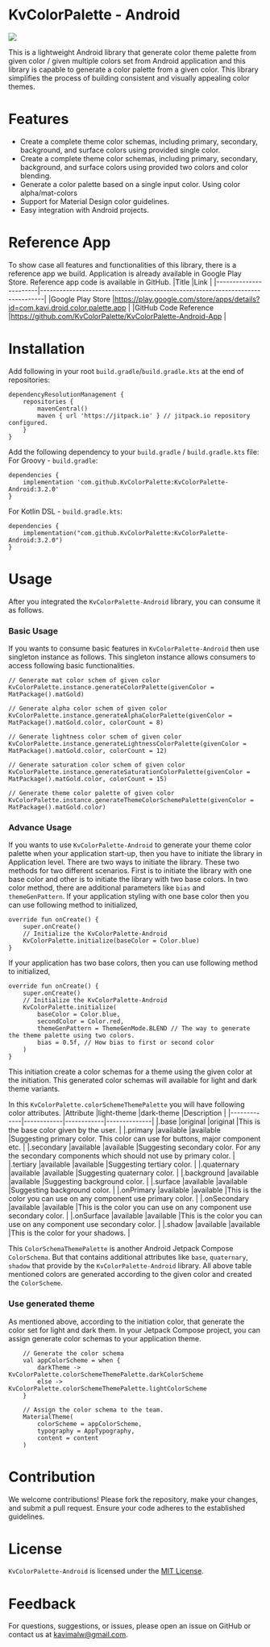 # KvColorPalette - Android

[![](https://jitpack.io/v/KvColorPalette/KvColorPalette-Android.svg)](https://jitpack.io/#KvColorPalette/KvColorPalette-Android)

This is a lightweight Android library that generate color theme palette from given color / given multiple colors set from Android application and this library is capable
to generate a color palette from a given color. This library simplifies the process of building consistent and visually appealing color themes.

# Features
* Create a complete theme color schemas, including primary, secondary, background, and surface colors using provided single color.
* Create a complete theme color schemas, including primary, secondary, background, and surface colors using provided two colors and color blending.
* Generate a color palette based on a single input color. Using color alpha/mat-colors
* Support for Material Design color guidelines.
* Easy integration with Android projects.

# Reference App
To show case all features and functionalities of this library, there is a reference app we build. Application is already available in Google Play Store. Reference app code is available in GitHub.
|Title                  |Link                                                                           |
|-----------------------|-------------------------------------------------------------------------------|
|Google Play Store      |https://play.google.com/store/apps/details?id=com.kavi.droid.color.palette.app |
|GitHub Code Reference  |https://github.com/KvColorPalette/KvColorPalette-Android-App                   |

# Installation
Add following in your root `build.gradle`/`build.gradle.kts` at the end of repositories:
````
dependencyResolutionManagement {
	repositories {
		mavenCentral()
		maven { url 'https://jitpack.io' } // jitpack.io repository configured.
	}
}
````

Add the following dependency to your `build.gradle` / `build.gradle.kts` file:
For Groovy - `build.gradle`:
````
dependencies {
    implementation 'com.github.KvColorPalette:KvColorPalette-Android:3.2.0'
}
````
For Kotlin DSL - `build.gradle.kts`:
````
dependencies {
    implementation("com.github.KvColorPalette:KvColorPalette-Android:3.2.0")
}
````

# Usage
After you integrated the `KvColorPalette-Android` library, you can consume it as follows.

### Basic Usage
If you wants to consume basic features in `KvColorPalette-Android` then use singleton instance as follows. This singleton instance allows consumers to access following basic functionalities.
```
// Generate mat color schem of given color
KvColorPalette.instance.generateColorPalette(givenColor = MatPackage().matGold)

// Generate alpha color schem of given color
KvColorPalette.instance.generateAlphaColorPalette(givenColor = MatPackage().matGold.color, colorCount = 8)

// Generate lightness color schem of given color
KvColorPalette.instance.generateLightnessColorPalette(givenColor = MatPackage().matGold.color, colorCount = 12)

// Generate saturation color schem of given color
KvColorPalette.instance.generateSaturationColorPalette(givenColor = MatPackage().matGold.color, colorCount = 15)

// Generate theme color palette of given color
KvColorPalette.instance.generateThemeColorSchemePalette(givenColor = MatPackage().matGold.color)
```

### Advance Usage
If you wants to use `KvColorPalette-Android` to generate your theme color palette when your application start-up, then you have to initiate the library in Application level.
There are two ways to initiate the library. These two methods for two different scenarios. First is to initiate the library with one base color and other is to initiate the library with two base colors.
In two color method, there are additional parameters like `bias` and `themeGenPattern`.
If your application styling with one base color then you can use following method to initialized,
````
override fun onCreate() {
    super.onCreate()
    // Initialize the KvColorPalette-Android
    KvColorPalette.initialize(baseColor = Color.blue)
}
````
If your application has two base colors, then you can use following method to initialized,
````
override fun onCreate() {
    super.onCreate()
    // Initialize the KvColorPalette-Android
    KvColorPalette.initialize(
        baseColor = Color.blue, 
        secondColor = Color.red, 
        themeGenPattern = ThemeGenMode.BLEND // The way to generate the theme palette using two colors.
        bias = 0.5f, // How bias to first or second color
    )
}
````
This initiation create a color schemas for a theme using the given color at the initiation. This generated color schemas will available for light and dark theme variants.

In this `KvColorPalette.colorSchemeThemePalette` you will have following color attributes.
|Attribute    |light-theme |dark-theme  |Description   |
|-------------|------------|------------|--------------|
|.base        |original    |original    |This is the base color given by the user.   |
|.primary     |available   |available   |Suggesting primary color. This color can use for buttons, major component etc.   |
|.secondary   |available   |available   |Suggesting secondary color. For any the secondary components which should not use by primary color.   |
|.tertiary    |available   |available   |Suggesting tertiary color.   |
|.quaternary  |available   |available   |Suggesting quaternary color.   |
|.background  |available   |available   |Suggesting background color.   |
|.surface     |available   |available   |Suggesting background color.   |
|.onPrimary   |available   |available   |This is the color you can use on any component use primary color.   |
|.onSecondary |available   |available   |This is the color you can use on any component use secondary color.   |
|.onSurface   |available   |available   |This is the color you can use on any component use secondary color.   |
|.shadow      |available   |available   |This is the color for your shadows.   |

This `ColorSchemaThemePalette` is another Android Jetpack Compose `ColorSchema`. But that contains additional attributes like `base`, `quaternary`, `shadow` that provide 
by the `KvColorPalette-Android` library. All above table mentioned colors are generated according to the given color and created the `ColorScheme`.

### Use generated theme
As mentioned above, according to the initiation color, that generate the color set for light and dark them.
In your Jetpack Compose project, you can assign generate color schemas to your application theme.
````
    // Generate the color schema
    val appColorScheme = when {
        darkTheme -> KvColorPalette.colorSchemeThemePalette.darkColorScheme
        else -> KvColorPalette.colorSchemeThemePalette.lightColorScheme
    }

    // Assign the color schema to the team.
    MaterialTheme(
        colorScheme = appColorScheme,
        typography = AppTypography,
        content = content
    )
````

# Contribution
We welcome contributions! Please fork the repository, make your changes, and submit a pull request. Ensure your code adheres to the established guidelines.

# License
`KvColorPalette-Android` is licensed under the [MIT License](https://github.com/KvColorPalette/KvColorPalette-Android/blob/main/LICENSE).

# Feedback
For questions, suggestions, or issues, please open an issue on GitHub or contact us at kavimalw@gmail.com.


